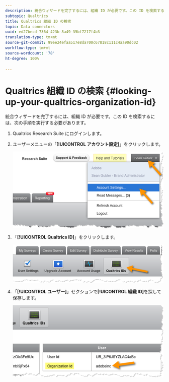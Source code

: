 ```yaml
---
description: 統合ウィザードを完了するには、組織 ID が必要です。この ID を検索するには、次の手順を実行する必要があります。
subtopic: Qualtrics
title: Qualtrics 組織 ID の検索
topic: Data connectors
uuid: ed27becd-7364-423b-8a49-35bf7217f4b3
translation-type: tm+mt
source-git-commit: 99ee24efaa517e8da700c67818c111c4aa90dc02
workflow-type: tm+mt
source-wordcount: '78'
ht-degree: 100%

---
```



# Qualtrics 組織 ID の検索 {#looking-up-your-qualtrics-organization-id}

統合ウィザードを完了するには、組織 ID が必要です。この ID を検索するには、次の手順を実行する必要があります。

1. Qualtrics Research Suite にログインします。
1. ユーザーメニューの「**[!UICONTROL アカウント設定]**」をクリックします。

   ![](assets/qualtrics-org-id-1.png)

1. 「**[!UICONTROL Qualtrics ID]**」をクリックします。

   ![](assets/qualtrics-org-id-2.png)

1. 「**[!UICONTROL ユーザー]**」セクションで&#x200B;**[!UICONTROL 組織 ID]**&#x200B;を探して保存します。

   ![](assets/qualtrics-org-id-3.png)

